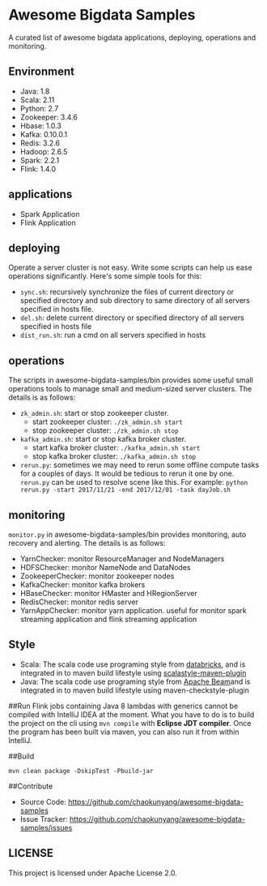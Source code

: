 # Awesome Bigdata Samples

A curated list of awesome bigdata  applications, deploying, operations and monitoring.
## Environment
- Java: 1.8
- Scala: 2.11
- Python: 2.7
- Zookeeper: 3.4.6
- Hbase: 1.0.3
- Kafka: 0.10.0.1
- Redis: 3.2.6
- Hadoop: 2.6.5
- Spark: 2.2.1
- Flink: 1.4.0

## applications
- Spark Application
- Flink Application 

## deploying
Operate a server cluster is not easy. Write some scripts can help us ease  operations significantly. Here's some simple tools for this:
- `sync.sh`: recursively synchronize the files of current directory or specified directory and sub directory to same directory of all servers specified in hosts file.
- `del.sh`: delete current directory or specified directory of all servers specified in hosts file
- `dist_run.sh`: run a cmd on all servers specified in hosts

## operations
The scripts in awesome-bigdata-samples/bin provides some useful small operations tools to manage small and medium-sized server clusters. The details is as follows:
- `zk_admin.sh`: start or stop zookeeper cluster.
    - start zookeeper cluster: ```./zk_admin.sh start```
    - stop zookeeper cluster: ```./zk_admin.sh stop```
- `kafka_admin.sh`: start or stop kafka broker cluster.
    - start kafka broker cluster: ```./kafka_admin.sh start```
    - stop kafka broker cluster: ```./kafka_admin.sh stop```
- `rerun.py`: sometimes we may need to rerun some offline compute tasks for a couples of days. It would be tedious to rerun it one by one. `rerun.py` can be used to resolve scene like this. For example: ```python rerun.py -start 2017/11/21 -end 2017/12/01 -task dayJob.sh```

## monitoring
`monitor.py` in awesome-bigdata-samples/bin provides monitoring, auto recovery and alerting. The details is as follows:
- YarnChecker: monitor ResourceManager and NodeManagers
- HDFSChecker: monitor NameNode and DataNodes 
- ZookeeperChecker: monitor zookeeper nodes
- KafkaChecker: monitor kafka brokers
- HBaseChecker: monitor HMaster and HRegionServer
- RedisChecker: monitor redis server
- YarnAppChecker: monitor yarn application. useful for monitor spark streaming application and flink streaming application

## Style
- Scala: The scala code use programing style from [databricks](https://github.com/databricks/scala-style-guide), and is integrated in to maven build lifestyle using [scalastyle-maven-plugin](http://www.scalastyle.org/)
- Java: The scala code use programing style from [Apache Beam](https://github.com/apache/beam/blob/master/sdks/java/build-tools/src/main/resources/beam/checkstyle.xml)and is integrated in to maven build lifestyle using maven-checkstyle-plugin

##Run
Flink jobs containing Java 8 lambdas with generics cannot be compiled with IntelliJ IDEA at the moment. What you have to do is to build the project on the cli using `mvn compile` with **Eclipse JDT compiler**. Once the program has been built via maven, you can also run it from within IntelliJ.


##Build
```shell
mvn clean package -DskipTest -Pbuild-jar
```

##Contribute
- Source Code: https://github.com/chaokunyang/awesome-bigdata-samples
- Issue Tracker: https://github.com/chaokunyang/awesome-bigdata-samples/issues

## LICENSE
This project is licensed under Apache License 2.0.